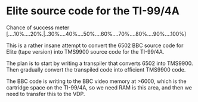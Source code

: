 # Elite source code for the TI-99/4A

Chance of success meter [....10%....20%.|..30%....40%....50%....60%....70%....80%....90%....100%]

This is a rather insane attempt to convert the 6502 BBC source code for Elite (tape version) into 
TMS9900 source code for the TI-99/4A.

The plan is to start by writing a transpiler that converts 6502 into TMS9900. Then gradually convert the transpiled 
code into efficient TMS9900 code.

The BBC code is writing to the BBC video memory at >6000, which is the cartridge space on the TI-99/4A, so we 
need RAM is this area, and then we need to transfer this to the VDP.



